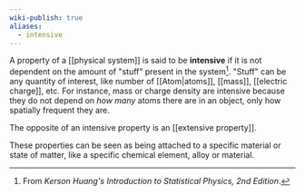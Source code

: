 ```yaml
---
wiki-publish: true
aliases:
  - intensive
---
```

A property of a [[physical system]] is said to be **intensive** if it is not dependent on the amount of "stuff" present in the system[^1]. "Stuff" can be any quantity of interest, like number of [[Atom|atoms]], [[mass]], [[electric charge]], etc. For instance, mass or charge density are intensive because they do not depend on *how many* atoms there are in an object, only how spatially frequent they are.

The opposite of an intensive property is an [[extensive property]].

These properties can be seen as being attached to a specific material or state of matter, like a specific chemical element, alloy or material.

[^1]: From *Kerson Huang's Introduction to Statistical Physics, 2nd Edition*.